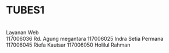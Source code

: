 TUBES1
======

<br> Layanan Web </br>
117006036 Rd. Agung megantara
117006025 Indra Setia Permana
117006045 Riefa Kautsar
117006050 Holilul Rahman
